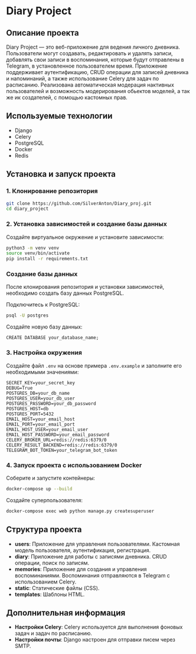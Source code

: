 
# Diary Project

## Описание проекта
Diary Project — это веб-приложение для ведения личного дневника. Пользователи могут создавать, редактировать и удалять записи, добавлять свои записи в воспоминания, которые будут отправлены в Telegram, в установленное пользователем время. Приложение поддерживает аутентификацию, CRUD операции для записей дневника и напоминаний, а также использование Celery для задач по расписанию. Реализована автоматическая модерация нактивных пользователей и возможность модерирования обьектов моделей, а так же ик создателей, с помощью кастомных прав.

## Используемые технологии
- Django
- Celery
- PostgreSQL
- Docker
- Redis


## Установка и запуск проекта

### 1. Клонирование репозитория
```bash
git clone https://github.com/SilverAnton/Diary_proj.git
cd diary_project
```

### 2. Установка зависимостей и создание базы данных
Создайте виртуальное окружение и установите зависимости:
```bash
python3 -m venv venv
source venv/bin/activate
pip install -r requirements.txt
```
### Создание базы данных

После клонирования репозитория и установки зависимостей, необходимо создать базу данных PostgreSQL.

 Подключитесь к PostgreSQL:
   ```bash
   psql -U postgres
   ```
Создайте новую базу данных:
   ```
   CREATE DATABASE your_database_name;
   ```

### 3. Настройка окружения
Создайте файл `.env` на основе примера `.env.example` и заполните его необходимыми значениями:
```dotenv
SECRET_KEY=your_secret_key
DEBUG=True
POSTGRES_DB=your_db_name
POSTGRES_USER=your_db_user
POSTGRES_PASSWORD=your_db_password
POSTGRES_HOST=db
POSTGRES_PORT=5432
EMAIL_HOST=your_email_host
EMAIL_PORT=your_email_port
EMAIL_HOST_USER=your_email_user
EMAIL_HOST_PASSWORD=your_email_password
CELERY_BROKER_URL=redis://redis:6379/0
CELERY_RESULT_BACKEND=redis://redis:6379/0
TELEGRAM_BOT_TOKEN=your_telegram_bot_token
```

### 4. Запуск проекта с использованием Docker
Соберите и запустите контейнеры:
```bash
docker-compose up --build
```

Создайте суперпользователя:
```bash
docker-compose exec web python manage.py createsuperuser
```

## Структура проекта

- **users**: Приложение для управления пользователями. Кастомная модель пользователя, аутентификация, регистрация.
- **diary**: Приложение для работы с записями дневника. CRUD операции, поиск по записям.
- **memories**: Приложение для создания и управления воспоминаниями. Воспоминания отправляются в Telegram с использованием Celery.
- **static**: Статические файлы (CSS).
- **templates**: Шаблоны HTML.

## Дополнительная информация
- **Настройки Celery**: Celery используется для выполнения фоновых задач и задач по расписанию.
- **Настройки почты**: Django настроен для отправки писем через SMTP.
```
